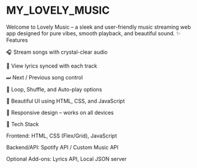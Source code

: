 # MY_LOVELY_MUSIC
Welcome to Lovely Music – a sleek and user-friendly music streaming web app designed for pure vibes, smooth playback, and beautiful sound.
✨ Features

🎧 Stream songs with crystal-clear audio

📝 View lyrics synced with each track

⏭ Next / Previous song control

🔁 Loop, Shuffle, and Auto-play options

🎨 Beautiful UI using HTML, CSS, and JavaScript

📱 Responsive design – works on all devices


🚀 Tech Stack

Frontend: HTML, CSS (Flex/Grid), JavaScript

Backend/API: Spotify API / Custom Music API

Optional Add-ons: Lyrics API, Local JSON server
